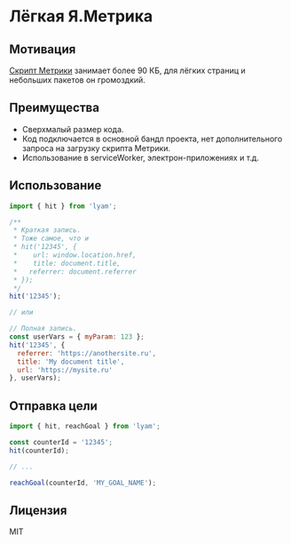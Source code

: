 # Лёгкая Я.Метрика

## Мотивация
[Скрипт Метрики](https://mc.yandex.ru/metrika/tag.js) занимает более 90 КБ, для лёгких страниц и небольших пакетов он громоздкий.

## Преимущества
- Сверхмалый размер кода.
- Код подключается в основной бандл проекта, нет дополнительного запроса на загрузку скрипта Метрики.
- Использование в serviceWorker, электрон-приложениях и т.д.

## Использование

```js
import { hit } from 'lyam';

/**
 * Краткая запись.
 * Тоже самое, что и
 * hit('12345', {
 *    url: window.location.href,
 *    title: document.title,
 *   referrer: document.referrer
 * });
 */
hit('12345');

// или

// Полная запись.
const userVars = { myParam: 123 };
hit('12345', {
  referrer: 'https://anothersite.ru',
  title: 'My document title',
  url: 'https://mysite.ru'
}, userVars);

```


## Отправка цели

```js
import { hit, reachGoal } from 'lyam';

const counterId = '12345';
hit(counterId);

// ...

reachGoal(counterId, 'MY_GOAL_NAME');
```

## Лицензия
MIT
